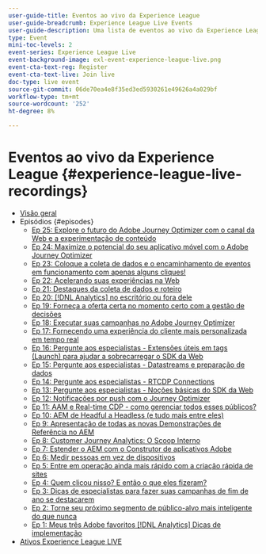 ```yaml
---
user-guide-title: Eventos ao vivo da Experience League
user-guide-breadcrumb: Experience League Live Events
user-guide-description: Uma lista de eventos ao vivo da Experience League
type: Event
mini-toc-levels: 2
event-series: Experience League Live
event-background-image: exl-event-experience-league-live.png
event-cta-text-reg: Register
event-cta-text-live: Join live
doc-type: live event
source-git-commit: 06de70ea4e8f35ed3ed5930261e49626a4a029bf
workflow-type: tm+mt
source-wordcount: '252'
ht-degree: 8%

---
```



# Eventos ao vivo da Experience League {#experience-league-live-recordings}

+ [Visão geral](overview.md)
+ Episódios {#episodes}
   + [Ep 25: Explore o futuro do Adobe Journey Optimizer com o canal da Web e a experimentação de conteúdo](episodes/exl-live-episode-6-14-23.md)
   + [Ep 24: Maximize o potencial do seu aplicativo móvel com o Adobe Journey Optimizer](episodes/exl-live-episode-5-24-23.md)
   + [Ep 23: Coloque a coleta de dados e o encaminhamento de eventos em funcionamento com apenas alguns cliques!](episodes/exl-live-episode-4-25-23.md)
   + [Ep 22: Acelerando suas experiências na Web](episodes/exl-live-episode-2-16-23.md)
   + [Ep 21: Destaques da coleta de dados e roteiro](episodes/exl-live-episode-1-26-23.md)
   + [Ep 20: [!DNL Analytics] no escritório ou fora dele](episodes/exl-live-episode-11-18-22.md)
   + [Ep 19: Forneça a oferta certa no momento certo com a gestão de decisões](episodes/exl-live-episode-10-25-22.md)
   + [Ep 18: Executar suas campanhas no Adobe Journey Optimizer](episodes/exl-live-episode-09-22-22.md)
   + [Ep 17: Fornecendo uma experiência do cliente mais personalizada em tempo real](episodes/exl-live-episode-09-20-22.md)
   + [Ep 16: Pergunte aos especialistas - Extensões úteis em tags (Launch) para ajudar a sobrecarregar o SDK da Web](episodes/exl-live-episode-08-23-22.md)
   + [Ep 15: Pergunte aos especialistas - Datastreams e preparação de dados](episodes/exl-live-episode-07-21-22.md)
   + [Ep 14: Pergunte aos especialistas - RTCDP Connections](episodes/exl-live-episode-06-23-22.md)
   + [Ep 13: Pergunte aos especialistas - Noções básicas do SDK da Web](episodes/exl-live-episode-05-26-22.md)
   + [Ep 12: Notificações por push com o Journey Optimizer](episodes/exl-live-episode-05-12-22.md)
   + [Ep 11: AAM e Real-time CDP - como gerenciar todos esses públicos?](episodes/exl-live-episode-04-28-22.md)
   + [Ep 10: AEM de Headful a Headless (e tudo mais entre eles)](episodes/exl-live-episode-04-21-22.md)
   + [Ep 9: Apresentação de todas as novas Demonstrações de Referência no AEM](episodes/exl-live-episode-02-03-22.md)
   + [Ep 8: Customer Journey Analytics: O Scoop Interno](episodes/exl-live-episode-08.md)
   + [Ep 7: Estender o AEM com o Construtor de aplicativos Adobe](episodes/exl-live-episode-07.md)
   + [Ep 6: Medir pessoas em vez de dispositivos](episodes/exl-live-episode-06.md)
   + [Ep 5: Entre em operação ainda mais rápido com a criação rápida de sites](episodes/exl-live-episode-05.md)
   + [Ep 4: Quem clicou nisso? E então o que eles fizeram?](episodes/exl-live-episode-04.md)
   + [Ep 3: Dicas de especialistas para fazer suas campanhas de fim de ano se destacarem](episodes/exl-live-episode-03.md)
   + [Ep 2: Torne seu próximo segmento de público-alvo mais inteligente do que nunca](episodes/exl-live-episode-02.md)
   + [Ep 1: Meus três Adobe favoritos [!DNL Analytics] Dicas de implementação](episodes/exl-live-episode-01.md)
+ [Ativos Experience League LIVE](exl-live-assets.md)
